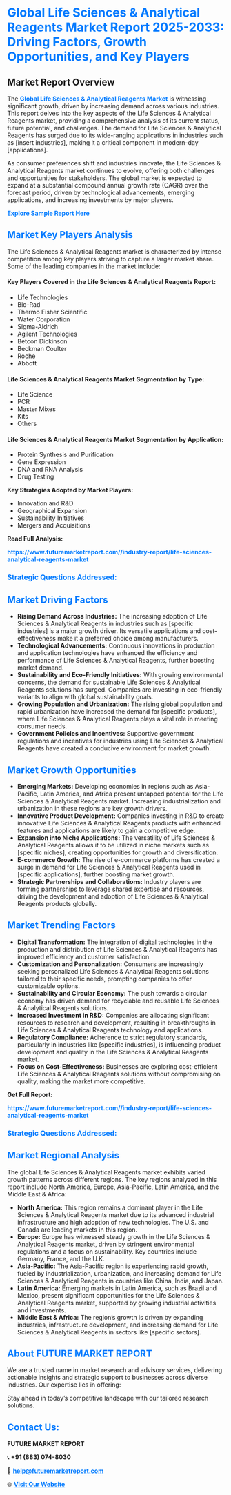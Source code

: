 <h1 style="color: #007BFF;">Global Life Sciences & Analytical Reagents Market Report 2025-2033: Driving Factors, Growth Opportunities, and Key Players</h1>

<section id="overview">
<h2>Market Report Overview</h2>
<p>The <a href="https://www.futuremarketreport.com//industry-report/life-sciences-analytical-reagents-market" style="color: #007BFF; text-decoration: none;"><strong>Global Life Sciences & Analytical Reagents Market</strong></a> is witnessing significant growth, driven by increasing demand across various industries. This report delves into the key aspects of the Life Sciences & Analytical Reagents market, providing a comprehensive analysis of its current status, future potential, and challenges. The demand for Life Sciences & Analytical Reagents has surged due to its wide-ranging applications in industries such as [insert industries], making it a critical component in modern-day [applications].</p>
<p>As consumer preferences shift and industries innovate, the Life Sciences & Analytical Reagents market continues to evolve, offering both challenges and opportunities for stakeholders. The global market is expected to expand at a substantial compound annual growth rate (CAGR) over the forecast period, driven by technological advancements, emerging applications, and increasing investments by major players.</p>
</section>

<section id="overview">
<p><a href="https://www.futuremarketreport.com//request-sample/reportId=57503" style="color: #007BFF; text-decoration: none;"><strong>Explore Sample Report Here</strong></a></p>
</section>

<section id="key-players">
<h2 style="color: #007BFF;">Market Key Players Analysis</h2>
<p>The Life Sciences & Analytical Reagents market is characterized by intense competition among key players striving to capture a larger market share. Some of the leading companies in the market include:</p>
<h4>Key Players Covered in the Life Sciences & Analytical Reagents Report:</h4>
<ul><li>Life Technologies</li><li>Bio-Rad</li><li>Thermo Fisher Scientific</li><li>Water Corporation</li><li>Sigma-Aldrich</li><li>Agilent Technologies</li><li>Betcon Dickinson</li><li>Beckman Coulter</li><li>Roche</li><li>Abbott</li></ul>
<h4>Life Sciences & Analytical Reagents Market Segmentation by Type:</h4>
<ul><li>Life Science</li><li>PCR</li><li>Master Mixes</li><li>Kits</li><li>Others</li></ul>

<h4>Life Sciences & Analytical Reagents Market Segmentation by Application:</h4>
<ul><li>Protein Synthesis and Purification</li><li>Gene Expression</li><li>DNA and RNA Analysis</li><li>Drug Testing</li></ul>
<p><strong>Key Strategies Adopted by Market Players:</strong></p>
<ul>
<li>Innovation and R&D</li>
<li>Geographical Expansion</li>
<li>Sustainability Initiatives</li>
<li>Mergers and Acquisitions</li>
</ul>
</section>

<section>
<p><strong>Read Full Analysis: </strong></p><a href="https://www.futuremarketreport.com//industry-report/life-sciences-analytical-reagents-market" style="color: #007BFF; text-decoration: none;"><strong>https://www.futuremarketreport.com//industry-report/life-sciences-analytical-reagents-market</strong></a>
<h3 style="color: #007BFF;">Strategic Questions Addressed:</h3>
</section>

<section id="driving-factors">
<h2 style="color: #007BFF;">Market Driving Factors</h2>
<ul>
<li><strong>Rising Demand Across Industries:</strong> The increasing adoption of Life Sciences & Analytical Reagents in industries such as [specific industries] is a major growth driver. Its versatile applications and cost-effectiveness make it a preferred choice among manufacturers.</li>
<li><strong>Technological Advancements:</strong> Continuous innovations in production and application technologies have enhanced the efficiency and performance of Life Sciences & Analytical Reagents, further boosting market demand.</li>
<li><strong>Sustainability and Eco-Friendly Initiatives:</strong> With growing environmental concerns, the demand for sustainable Life Sciences & Analytical Reagents solutions has surged. Companies are investing in eco-friendly variants to align with global sustainability goals.</li>
<li><strong>Growing Population and Urbanization:</strong> The rising global population and rapid urbanization have increased the demand for [specific products], where Life Sciences & Analytical Reagents plays a vital role in meeting consumer needs.</li>
<li><strong>Government Policies and Incentives:</strong> Supportive government regulations and incentives for industries using Life Sciences & Analytical Reagents have created a conducive environment for market growth.</li>
</ul>
</section>

<section id="growth-opportunities">
<h2 style="color: #007BFF;">Market Growth Opportunities</h2>
<ul>
<li><strong>Emerging Markets:</strong> Developing economies in regions such as Asia-Pacific, Latin America, and Africa present untapped potential for the Life Sciences & Analytical Reagents market. Increasing industrialization and urbanization in these regions are key growth drivers.</li>
<li><strong>Innovative Product Development:</strong> Companies investing in R&D to create innovative Life Sciences & Analytical Reagents products with enhanced features and applications are likely to gain a competitive edge.</li>
<li><strong>Expansion into Niche Applications:</strong> The versatility of Life Sciences & Analytical Reagents allows it to be utilized in niche markets such as [specific niches], creating opportunities for growth and diversification.</li>
<li><strong>E-commerce Growth:</strong> The rise of e-commerce platforms has created a surge in demand for Life Sciences & Analytical Reagents used in [specific applications], further boosting market growth.</li>
<li><strong>Strategic Partnerships and Collaborations:</strong> Industry players are forming partnerships to leverage shared expertise and resources, driving the development and adoption of Life Sciences & Analytical Reagents products globally.</li>
</ul>
</section>

<section id="trending-factors">
<h2 style="color: #007BFF;">Market Trending Factors</h2>
<ul>
<li><strong>Digital Transformation:</strong> The integration of digital technologies in the production and distribution of Life Sciences & Analytical Reagents has improved efficiency and customer satisfaction.</li>
<li><strong>Customization and Personalization:</strong> Consumers are increasingly seeking personalized Life Sciences & Analytical Reagents solutions tailored to their specific needs, prompting companies to offer customizable options.</li>
<li><strong>Sustainability and Circular Economy:</strong> The push towards a circular economy has driven demand for recyclable and reusable Life Sciences & Analytical Reagents solutions.</li>
<li><strong>Increased Investment in R&D:</strong> Companies are allocating significant resources to research and development, resulting in breakthroughs in Life Sciences & Analytical Reagents technology and applications.</li>
<li><strong>Regulatory Compliance:</strong> Adherence to strict regulatory standards, particularly in industries like [specific industries], is influencing product development and quality in the Life Sciences & Analytical Reagents market.</li>
<li><strong>Focus on Cost-Effectiveness:</strong> Businesses are exploring cost-efficient Life Sciences & Analytical Reagents solutions without compromising on quality, making the market more competitive.</li>
</ul>
</section>

<section>
<p><strong>Get Full Report: </strong></p><a href="https://www.futuremarketreport.com//industry-report/life-sciences-analytical-reagents-market" style="color: #007BFF; text-decoration: none;"><strong>https://www.futuremarketreport.com//industry-report/life-sciences-analytical-reagents-market</strong></a>
<h3 style="color: #007BFF;">Strategic Questions Addressed:</h3>
</section>


<section id="regional-analysis">
<h2 style="color: #007BFF;">Market Regional Analysis</h2>
<p>The global Life Sciences & Analytical Reagents market exhibits varied growth patterns across different regions. The key regions analyzed in this report include North America, Europe, Asia-Pacific, Latin America, and the Middle East & Africa:</p>
<ul>
<li><strong>North America:</strong> This region remains a dominant player in the Life Sciences & Analytical Reagents market due to its advanced industrial infrastructure and high adoption of new technologies. The U.S. and Canada are leading markets in this region.</li>
<li><strong>Europe:</strong> Europe has witnessed steady growth in the Life Sciences & Analytical Reagents market, driven by stringent environmental regulations and a focus on sustainability. Key countries include Germany, France, and the U.K.</li>
<li><strong>Asia-Pacific:</strong> The Asia-Pacific region is experiencing rapid growth, fueled by industrialization, urbanization, and increasing demand for Life Sciences & Analytical Reagents in countries like China, India, and Japan.</li>
<li><strong>Latin America:</strong> Emerging markets in Latin America, such as Brazil and Mexico, present significant opportunities for the Life Sciences & Analytical Reagents market, supported by growing industrial activities and investments.</li>
<li><strong>Middle East & Africa:</strong> The region’s growth is driven by expanding industries, infrastructure development, and increasing demand for Life Sciences & Analytical Reagents in sectors like [specific sectors].</li>
</ul>
</section>

<footer>
<h2 style="color: #007BFF;">About FUTURE MARKET REPORT</h2>
<p>We are a trusted name in market research and advisory services, delivering actionable insights and strategic support to businesses across diverse industries. Our expertise lies in offering:</p>

<p>Stay ahead in today’s competitive landscape with our tailored research solutions.</p>

<h2 style="color: #007BFF;">Contact Us:</h2>
<p><strong>FUTURE MARKET REPORT</strong></p>
<p>📞 <strong>+91 (883) 074-8030</strong></p>
<p>📧 <strong><a href="mailto:help@futuremarketreport.com" style="color: #007BFF;">help@futuremarketreport.com</a></strong></p>
<p>🌐 <strong><a href="https://www.futuremarketreport.com/" style="color: #007BFF;">Visit Our Website</a></strong></p>
</footer>